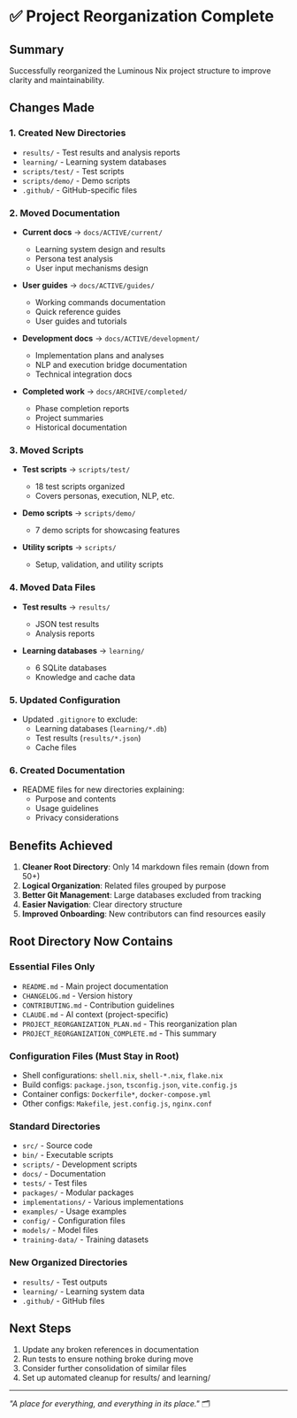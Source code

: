# ✅ Project Reorganization Complete

## Summary

Successfully reorganized the Luminous Nix project structure to improve clarity and maintainability.

## Changes Made

### 1. Created New Directories
- `results/` - Test results and analysis reports
- `learning/` - Learning system databases
- `scripts/test/` - Test scripts
- `scripts/demo/` - Demo scripts
- `.github/` - GitHub-specific files

### 2. Moved Documentation
- **Current docs** → `docs/ACTIVE/current/`
  - Learning system design and results
  - Persona test analysis
  - User input mechanisms design
  
- **User guides** → `docs/ACTIVE/guides/`
  - Working commands documentation
  - Quick reference guides
  - User guides and tutorials
  
- **Development docs** → `docs/ACTIVE/development/`
  - Implementation plans and analyses
  - NLP and execution bridge documentation
  - Technical integration docs
  
- **Completed work** → `docs/ARCHIVE/completed/`
  - Phase completion reports
  - Project summaries
  - Historical documentation

### 3. Moved Scripts
- **Test scripts** → `scripts/test/`
  - 18 test scripts organized
  - Covers personas, execution, NLP, etc.
  
- **Demo scripts** → `scripts/demo/`
  - 7 demo scripts for showcasing features
  
- **Utility scripts** → `scripts/`
  - Setup, validation, and utility scripts

### 4. Moved Data Files
- **Test results** → `results/`
  - JSON test results
  - Analysis reports
  
- **Learning databases** → `learning/`
  - 6 SQLite databases
  - Knowledge and cache data

### 5. Updated Configuration
- Updated `.gitignore` to exclude:
  - Learning databases (`learning/*.db`)
  - Test results (`results/*.json`)
  - Cache files

### 6. Created Documentation
- README files for new directories explaining:
  - Purpose and contents
  - Usage guidelines
  - Privacy considerations

## Benefits Achieved

1. **Cleaner Root Directory**: Only 14 markdown files remain (down from 50+)
2. **Logical Organization**: Related files grouped by purpose
3. **Better Git Management**: Large databases excluded from tracking
4. **Easier Navigation**: Clear directory structure
5. **Improved Onboarding**: New contributors can find resources easily

## Root Directory Now Contains

### Essential Files Only
- `README.md` - Main project documentation
- `CHANGELOG.md` - Version history
- `CONTRIBUTING.md` - Contribution guidelines
- `CLAUDE.md` - AI context (project-specific)
- `PROJECT_REORGANIZATION_PLAN.md` - This reorganization plan
- `PROJECT_REORGANIZATION_COMPLETE.md` - This summary

### Configuration Files (Must Stay in Root)
- Shell configurations: `shell.nix`, `shell-*.nix`, `flake.nix`
- Build configs: `package.json`, `tsconfig.json`, `vite.config.js`
- Container configs: `Dockerfile*`, `docker-compose.yml`
- Other configs: `Makefile`, `jest.config.js`, `nginx.conf`

### Standard Directories
- `src/` - Source code
- `bin/` - Executable scripts
- `scripts/` - Development scripts
- `docs/` - Documentation
- `tests/` - Test files
- `packages/` - Modular packages
- `implementations/` - Various implementations
- `examples/` - Usage examples
- `config/` - Configuration files
- `models/` - Model files
- `training-data/` - Training datasets

### New Organized Directories
- `results/` - Test outputs
- `learning/` - Learning system data
- `.github/` - GitHub files

## Next Steps

1. Update any broken references in documentation
2. Run tests to ensure nothing broke during move
3. Consider further consolidation of similar files
4. Set up automated cleanup for results/ and learning/

---

*"A place for everything, and everything in its place."* 🗂️
